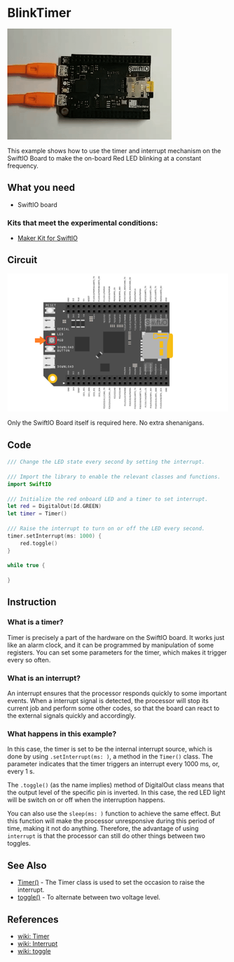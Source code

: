 # BlinkTimer

![](../../.gitbook/assets/BlinkTimer01.gif)

This example shows how to use the timer and interrupt mechanism on the SwiftIO Board to make the on-board Red LED blinking at a constant frequency.

## What you need

* SwiftIO board

### Kits that meet the experimental conditions:

* [Maker Kit for SwiftIO](https://www.madmachine.io/product-page/maker-kit-for-swiftio)

## Circuit

![](../../.gitbook/assets/01%20%281%29.png)

Only the SwiftIO Board itself is required here. No extra shenanigans.

## Code

```swift
/// Change the LED state every second by setting the interrupt.

/// Import the library to enable the relevant classes and functions.
import SwiftIO

/// Initialize the red onboard LED and a timer to set interrupt.
let red = DigitalOut(Id.GREEN)
let timer = Timer()

/// Raise the interrupt to turn on or off the LED every second.
timer.setInterrupt(ms: 1000) {
    red.toggle()
}

while true {

}
```

## Instruction

### What is a timer?

Timer is precisely a part of the hardware on the SwiftIO board. It works just like an alarm clock, and it can be programmed by manipulation of some registers. You can set some parameters for the timer, which makes it trigger every so often.

### What is an interrupt?

An interrupt ensures that the processor responds quickly to some important events. When a interrupt signal is detected, the processor will stop its current job and perform some other codes, so that the board can react to the external signals quickly and accordingly.

### What happens in this example?

In this case, the timer is set to be the internal interrupt source, which is done by using `.setInterrupt(ms: )`, a method in the `Timer()` class. The parameter indicates that the timer triggers an interrupt every 1000 ms, or, every 1 s.

The `.toggle()` \(as the name implies\) method of DigitalOut class means that the output level of the specific pin is inverted. In this case, the red LED light will be switch on or off when the interruption happens.

You can also use the `sleep(ms: )` function to achieve the same effect. But this function will make the processor unresponsive during this period of time, making it not do anything. Therefore, the advantage of using `interrupt` is that the processor can still do other things between two toggles.

## See Also

* [Timer\(\)](https://swiftioapi.madmachine.io/Classes/Timer.html) - The Timer class is used to set the occasion to raise the interrupt.
* [toggle\(\)](https://swiftioapi.madmachine.io/Classes/DigitalOut.html#/s:7SwiftIO10DigitalOutC6toggleyyF) - To alternate between two voltage level.

## References

* [wiki: Timer](https://en.wikipedia.org/wiki/Timer)
* [wiki: Interrupt](https://en.wikipedia.org/wiki/Interrupt)
* [wiki: toggle](https://en.wiktionary.org/wiki/toggle)

